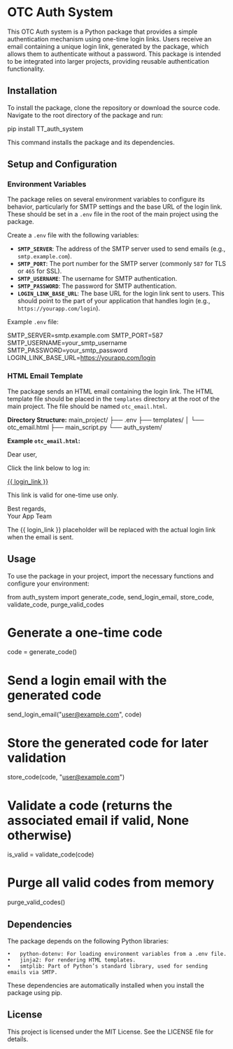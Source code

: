 # OTC Auth System

This OTC Auth system is a Python package that provides a simple authentication mechanism using one-time login links. Users receive an email containing a unique login link, generated by the package, which allows them to authenticate without a password. This package is intended to be integrated into larger projects, providing reusable authentication functionality.

## Installation

To install the package, clone the repository or download the source code. Navigate to the root directory of the package and run:

pip install TT_auth_system

This command installs the package and its dependencies.

## Setup and Configuration

### Environment Variables

The package relies on several environment variables to configure its behavior, particularly for SMTP settings and the base URL of the login link. These should be set in a `.env` file in the root of the main project using the package.

Create a `.env` file with the following variables:

- **`SMTP_SERVER`**: The address of the SMTP server used to send emails (e.g., `smtp.example.com`).
- **`SMTP_PORT`**: The port number for the SMTP server (commonly `587` for TLS or `465` for SSL).
- **`SMTP_USERNAME`**: The username for SMTP authentication.
- **`SMTP_PASSWORD`**: The password for SMTP authentication.
- **`LOGIN_LINK_BASE_URL`**: The base URL for the login link sent to users. This should point to the part of your application that handles login (e.g., `https://yourapp.com/login`).

Example `.env` file:

SMTP_SERVER=smtp.example.com
SMTP_PORT=587
SMTP_USERNAME=your_smtp_username
SMTP_PASSWORD=your_smtp_password
LOGIN_LINK_BASE_URL=https://yourapp.com/login

### HTML Email Template

The package sends an HTML email containing the login link. The HTML template file should be placed in the `templates` directory at the root of the main project. The file should be named `otc_email.html`.

**Directory Structure:**
main_project/
├── .env
├── templates/
│ └── otc_email.html
├── main_script.py
└── auth_system/

**Example `otc_email.html`:**

<!DOCTYPE html>
<html lang="en">
<head>
    <meta charset="UTF-8">
    <meta name="viewport" content="width=device-width, initial-scale=1.0">
    <title>Login Link</title>
</head>
<body>
    <p>Dear user,</p>
    <p>Click the link below to log in:</p>
    <p><a href="{{ login_link }}">{{ login_link }}</a></p>
    <p>This link is valid for one-time use only.</p>
    <p>Best regards,<br>Your App Team</p>
</body>
</html>

The {{ login_link }} placeholder will be replaced with the actual login link when the email is sent.

## Usage

To use the package in your project, import the necessary functions and configure your environment:

from auth_system import generate_code, send_login_email, store_code, validate_code, purge_valid_codes

# Generate a one-time code

code = generate_code()

# Send a login email with the generated code

send_login_email("user@example.com", code)

# Store the generated code for later validation

store_code(code, "user@example.com")

# Validate a code (returns the associated email if valid, None otherwise)

is_valid = validate_code(code)

# Purge all valid codes from memory

purge_valid_codes()

## Dependencies

The package depends on the following Python libraries:

    •	python-dotenv: For loading environment variables from a .env file.
    •	jinja2: For rendering HTML templates.
    •	smtplib: Part of Python’s standard library, used for sending emails via SMTP.

These dependencies are automatically installed when you install the package using pip.

## License

This project is licensed under the MIT License. See the LICENSE file for details.
